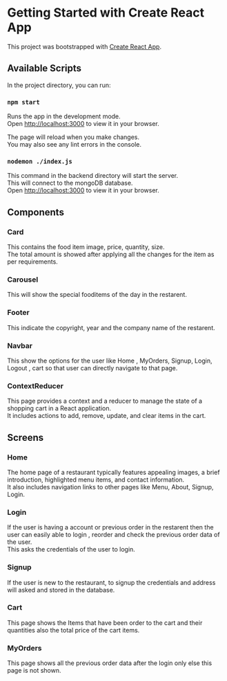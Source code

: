 # Getting Started with Create React App

This project was bootstrapped with [Create React App](https://github.com/facebook/create-react-app).

## Available Scripts

In the project directory, you can run:

### `npm start`

Runs the app in the development mode.\
Open [http://localhost:3000](http://localhost:3000) to view it in your browser.

The page will reload when you make changes.\
You may also see any lint errors in the console.

### `nodemon ./index.js`

This command in the backend directory will start the server.\
This will connect to the mongoDB database.\
Open [http://localhost:3000](http://localhost:5000) to view it in your browser.


## Components

### Card
This contains the food item image, price, quantity, size.\
The total amount is showed after applying all the changes for the item as per requirements.

### Carousel
This will show the special fooditems of the day in the restarent.

### Footer
This indicate the copyright, year and the company name of the restarent.

### Navbar
This show the options for the user like Home , MyOrders, Signup, Login, Logout , cart so that user can directly navigate to that page.

### ContextReducer
This page provides a context and a reducer to manage the state of a shopping cart in a React application.\
It includes actions to add, remove, update, and clear items in the cart.

## Screens

### Home
The home page of a restaurant typically features appealing images, a brief introduction, highlighted menu items, and contact information.\
It also includes navigation links to other pages like Menu, About, Signup, Login.

### Login
If the user is having a account or previous order in the restarent then the user can easily able to login , reorder and check the previous order data of the user.\
This asks the credentials of the user to login.

### Signup
If the user is new to the restaurant, to signup the credentials and address will asked and stored in the database.

### Cart
This page shows the Items that have been order to the cart and their quantities also the total price of the cart items.

### MyOrders
This page shows all the previous order data after the login only else this page is not shown.

